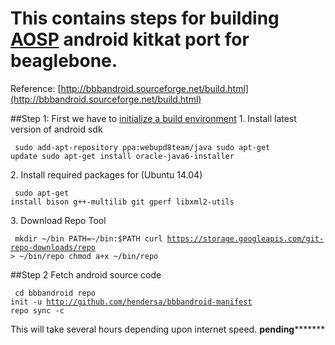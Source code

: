 This contains steps for building [AOSP](https://source.android.com/) android kitkat port for beaglebone.
=================

Reference: [http://bbbandroid.sourceforge.net/build.html](http://bbbandroid.sourceforge.net/build.html)

##Step 1:
First we have to [initialize a build environment](http://source.android.com/source/initializing.html)
	1. Install latest version of android sdk
		<pre><code>
			sudo add-apt-repository ppa:webupd8team/java
			sudo apt-get update
			sudo apt-get install oracle-java6-installer
		</pre></code>
	2. Install required packages for (Ubuntu 14.04)
		<pre><code>
			sudo apt-get install bison g++-multilib git gperf libxml2-utils
		</pre></code>
	3. Download Repo Tool
		<pre><code>
			mkdir ~/bin
			PATH=~/bin:$PATH
			curl https://storage.googleapis.com/git-repo-downloads/repo > ~/bin/repo
			chmod a+x ~/bin/repo
		</pre></code>

##Step 2
Fetch android source code
		<pre><code>
			cd bbbandroid
			repo init -u http://github.com/hendersa/bbbandroid-manifest
			repo sync -c 
		</pre></code>
This will take several hours depending upon internet speed.
**************pending*********************